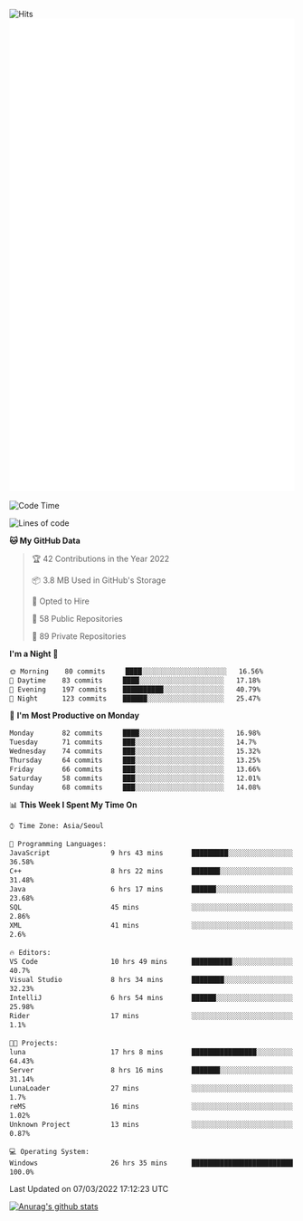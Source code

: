 ![Hits](https://hits.seeyoufarm.com/api/count/incr/badge.svg?url=https%3A%2F%2Fgithub.com%2Fkokose1234&count_bg=%2379C83D&title_bg=%23555555&icon=apple.svg&icon_color=%23E7E7E7&title=hits&edge_flat=false)
<br/>
![Metrics](https://github.com/kokose1234/kokose1234/blob/main/github-metrics.svg)

<!--START_SECTION:waka-->
![Code Time](http://img.shields.io/badge/Code%20Time-548%20hrs%206%20mins-blue)

![Lines of code](https://img.shields.io/badge/From%20Hello%20World%20I%27ve%20Written-8%20Million%20lines%20of%20code-blue)

**🐱 My GitHub Data** 

> 🏆 42 Contributions in the Year 2022
 > 
> 📦 3.8 MB Used in GitHub's Storage 
 > 
> 💼 Opted to Hire
 > 
> 📜 58 Public Repositories 
 > 
> 🔑 89 Private Repositories  
 > 
**I'm a Night 🦉** 

```text
🌞 Morning    80 commits     ████░░░░░░░░░░░░░░░░░░░░░   16.56% 
🌆 Daytime    83 commits     ████░░░░░░░░░░░░░░░░░░░░░   17.18% 
🌃 Evening    197 commits    ██████████░░░░░░░░░░░░░░░   40.79% 
🌙 Night      123 commits    ██████░░░░░░░░░░░░░░░░░░░   25.47%

```
📅 **I'm Most Productive on Monday** 

```text
Monday       82 commits     ████░░░░░░░░░░░░░░░░░░░░░   16.98% 
Tuesday      71 commits     ███░░░░░░░░░░░░░░░░░░░░░░   14.7% 
Wednesday    74 commits     ███░░░░░░░░░░░░░░░░░░░░░░   15.32% 
Thursday     64 commits     ███░░░░░░░░░░░░░░░░░░░░░░   13.25% 
Friday       66 commits     ███░░░░░░░░░░░░░░░░░░░░░░   13.66% 
Saturday     58 commits     ███░░░░░░░░░░░░░░░░░░░░░░   12.01% 
Sunday       68 commits     ███░░░░░░░░░░░░░░░░░░░░░░   14.08%

```


📊 **This Week I Spent My Time On** 

```text
⌚︎ Time Zone: Asia/Seoul

💬 Programming Languages: 
JavaScript               9 hrs 43 mins       █████████░░░░░░░░░░░░░░░░   36.58% 
C++                      8 hrs 22 mins       ███████░░░░░░░░░░░░░░░░░░   31.48% 
Java                     6 hrs 17 mins       ██████░░░░░░░░░░░░░░░░░░░   23.68% 
SQL                      45 mins             ░░░░░░░░░░░░░░░░░░░░░░░░░   2.86% 
XML                      41 mins             ░░░░░░░░░░░░░░░░░░░░░░░░░   2.6%

🔥 Editors: 
VS Code                  10 hrs 49 mins      ██████████░░░░░░░░░░░░░░░   40.7% 
Visual Studio            8 hrs 34 mins       ████████░░░░░░░░░░░░░░░░░   32.23% 
IntelliJ                 6 hrs 54 mins       ██████░░░░░░░░░░░░░░░░░░░   25.98% 
Rider                    17 mins             ░░░░░░░░░░░░░░░░░░░░░░░░░   1.1%

🐱‍💻 Projects: 
luna                     17 hrs 8 mins       ████████████████░░░░░░░░░   64.43% 
Server                   8 hrs 16 mins       ███████░░░░░░░░░░░░░░░░░░   31.14% 
LunaLoader               27 mins             ░░░░░░░░░░░░░░░░░░░░░░░░░   1.7% 
reMS                     16 mins             ░░░░░░░░░░░░░░░░░░░░░░░░░   1.02% 
Unknown Project          13 mins             ░░░░░░░░░░░░░░░░░░░░░░░░░   0.87%

💻 Operating System: 
Windows                  26 hrs 35 mins      █████████████████████████   100.0%

```


 Last Updated on 07/03/2022 17:12:23 UTC
<!--END_SECTION:waka-->

[![Anurag's github stats](https://github-readme-stats.vercel.app/api?username=kokose1234&theme=dracula)](https://github.com/anuraghazra/github-readme-stats)



	
